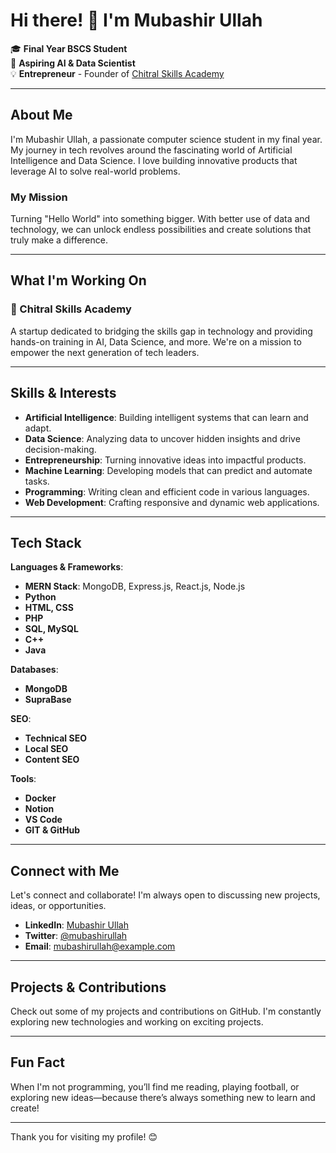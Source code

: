 # Hi there! 👋 I'm Mubashir Ullah

🎓 **Final Year BSCS Student**  
🚀 **Aspiring AI & Data Scientist**  
💡 **Entrepreneur** - Founder of [Chitral Skills Academy](#)  

---

## About Me

I'm Mubashir Ullah, a passionate computer science student in my final year. My journey in tech revolves around the fascinating world of Artificial Intelligence and Data Science. I love building innovative products that leverage AI to solve real-world problems.

### My Mission

Turning "Hello World" into something bigger. With better use of data and technology, we can unlock endless possibilities and create solutions that truly make a difference.

---

## What I'm Working On

### 🚀 Chitral Skills Academy
A startup dedicated to bridging the skills gap in technology and providing hands-on training in AI, Data Science, and more. We're on a mission to empower the next generation of tech leaders.

---

## Skills & Interests

- **Artificial Intelligence**: Building intelligent systems that can learn and adapt.
- **Data Science**: Analyzing data to uncover hidden insights and drive decision-making.
- **Entrepreneurship**: Turning innovative ideas into impactful products.
- **Machine Learning**: Developing models that can predict and automate tasks.
- **Programming**: Writing clean and efficient code in various languages.
- **Web Development**: Crafting responsive and dynamic web applications.

---

## Tech Stack

**Languages & Frameworks**:
- **MERN Stack**: MongoDB, Express.js, React.js, Node.js
- **Python**
- **HTML, CSS**
- **PHP**
- **SQL, MySQL**
- **C++**
- **Java**

**Databases**:
- **MongoDB**
- **SupraBase**

**SEO**:
- **Technical SEO**
- **Local SEO**
- **Content SEO**

**Tools**:
- **Docker**
- **Notion**
- **VS Code**
- **GIT & GitHub**

---

## Connect with Me

Let's connect and collaborate! I'm always open to discussing new projects, ideas, or opportunities.

- **LinkedIn**: [Mubashir Ullah](#)
- **Twitter**: [@mubashirullah](#)
- **Email**: mubashirullah@example.com

---

## Projects & Contributions

Check out some of my projects and contributions on GitHub. I'm constantly exploring new technologies and working on exciting projects.

---

## Fun Fact

When I'm not programming, you’ll find me reading, playing football, or exploring new ideas—because there’s always something new to learn and create!

---

Thank you for visiting my profile! 😊
